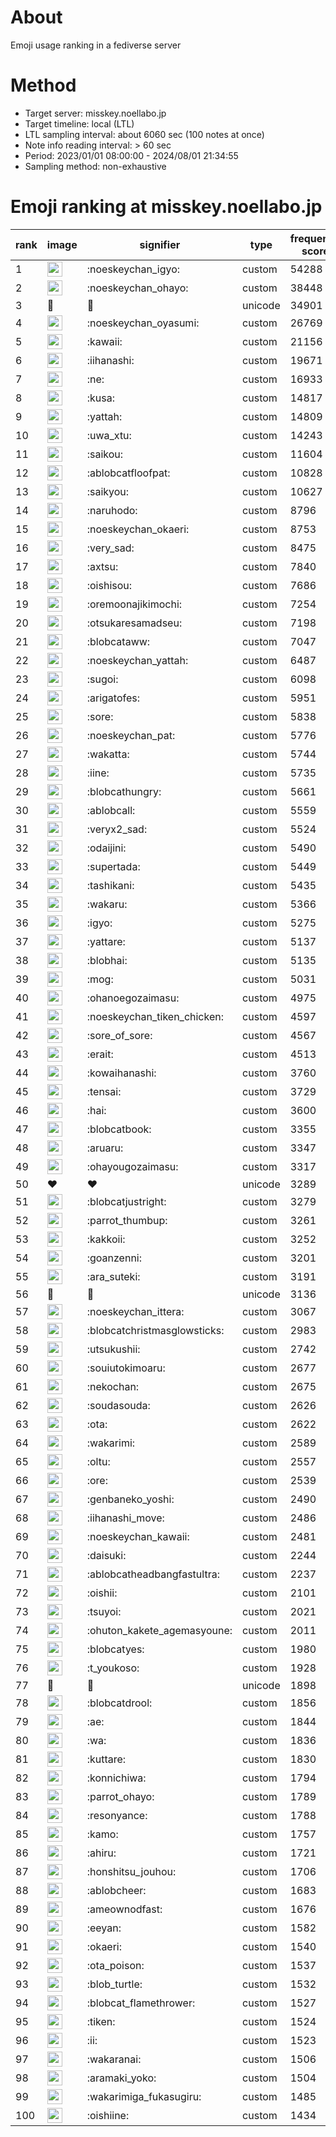 # About
Emoji usage ranking in a fediverse server

# Method
- Target server: misskey.noellabo.jp
- Target timeline: local (LTL)
- LTL sampling interval: about 6060 sec (100 notes at once)
- Note info reading interval: > 60 sec
- Period: 2023/01/01 08:00:00 - 2024/08/01 21:34:55 
- Sampling method: non-exhaustive

# Emoji ranking at misskey.noellabo.jp

|rank|image|signifier|type|frequency score|
|----|----|----|----|----|
|1|<img height="24" src="https://misskey.noellabo.jp/emoji/noeskeychan_igyo.webp">|:noeskeychan_igyo:|custom|54288|
|2|<img height="24" src="https://misskey.noellabo.jp/emoji/noeskeychan_ohayo.webp">|:noeskeychan_ohayo:|custom|38448|
|3|🎉|🎉|unicode|34901|
|4|<img height="24" src="https://misskey.noellabo.jp/emoji/noeskeychan_oyasumi.webp">|:noeskeychan_oyasumi:|custom|26769|
|5|<img height="24" src="https://misskey.noellabo.jp/emoji/kawaii.webp">|:kawaii:|custom|21156|
|6|<img height="24" src="https://misskey.noellabo.jp/emoji/iihanashi.webp">|:iihanashi:|custom|19671|
|7|<img height="24" src="https://misskey.noellabo.jp/emoji/ne.webp">|:ne:|custom|16933|
|8|<img height="24" src="https://misskey.noellabo.jp/emoji/kusa.webp">|:kusa:|custom|14817|
|9|<img height="24" src="https://misskey.noellabo.jp/emoji/yattah.webp">|:yattah:|custom|14809|
|10|<img height="24" src="https://misskey.noellabo.jp/emoji/uwa_xtu.webp">|:uwa_xtu:|custom|14243|
|11|<img height="24" src="https://misskey.noellabo.jp/emoji/saikou.webp">|:saikou:|custom|11604|
|12|<img height="24" src="https://misskey.noellabo.jp/emoji/ablobcatfloofpat.webp">|:ablobcatfloofpat:|custom|10828|
|13|<img height="24" src="https://misskey.noellabo.jp/emoji/saikyou.webp">|:saikyou:|custom|10627|
|14|<img height="24" src="https://misskey.noellabo.jp/emoji/naruhodo.webp">|:naruhodo:|custom|8796|
|15|<img height="24" src="https://misskey.noellabo.jp/emoji/noeskeychan_okaeri.webp">|:noeskeychan_okaeri:|custom|8753|
|16|<img height="24" src="https://misskey.noellabo.jp/emoji/very_sad.webp">|:very_sad:|custom|8475|
|17|<img height="24" src="https://misskey.noellabo.jp/emoji/axtsu.webp">|:axtsu:|custom|7840|
|18|<img height="24" src="https://misskey.noellabo.jp/emoji/oishisou.webp">|:oishisou:|custom|7686|
|19|<img height="24" src="https://misskey.noellabo.jp/emoji/oremoonajikimochi.webp">|:oremoonajikimochi:|custom|7254|
|20|<img height="24" src="https://misskey.noellabo.jp/emoji/otsukaresamadseu.webp">|:otsukaresamadseu:|custom|7198|
|21|<img height="24" src="https://misskey.noellabo.jp/emoji/blobcataww.webp">|:blobcataww:|custom|7047|
|22|<img height="24" src="https://misskey.noellabo.jp/emoji/noeskeychan_yattah.webp">|:noeskeychan_yattah:|custom|6487|
|23|<img height="24" src="https://misskey.noellabo.jp/emoji/sugoi.webp">|:sugoi:|custom|6098|
|24|<img height="24" src="https://misskey.noellabo.jp/emoji/arigatofes.webp">|:arigatofes:|custom|5951|
|25|<img height="24" src="https://misskey.noellabo.jp/emoji/sore.webp">|:sore:|custom|5838|
|26|<img height="24" src="https://misskey.noellabo.jp/emoji/noeskeychan_pat.webp">|:noeskeychan_pat:|custom|5776|
|27|<img height="24" src="https://misskey.noellabo.jp/emoji/wakatta.webp">|:wakatta:|custom|5744|
|28|<img height="24" src="https://misskey.noellabo.jp/emoji/iine.webp">|:iine:|custom|5735|
|29|<img height="24" src="https://misskey.noellabo.jp/emoji/blobcathungry.webp">|:blobcathungry:|custom|5661|
|30|<img height="24" src="https://misskey.noellabo.jp/emoji/ablobcall.webp">|:ablobcall:|custom|5559|
|31|<img height="24" src="https://misskey.noellabo.jp/emoji/veryx2_sad.webp">|:veryx2_sad:|custom|5524|
|32|<img height="24" src="https://misskey.noellabo.jp/emoji/odaijini.webp">|:odaijini:|custom|5490|
|33|<img height="24" src="https://misskey.noellabo.jp/emoji/supertada.webp">|:supertada:|custom|5449|
|34|<img height="24" src="https://misskey.noellabo.jp/emoji/tashikani.webp">|:tashikani:|custom|5435|
|35|<img height="24" src="https://misskey.noellabo.jp/emoji/wakaru.webp">|:wakaru:|custom|5366|
|36|<img height="24" src="https://misskey.noellabo.jp/emoji/igyo.webp">|:igyo:|custom|5275|
|37|<img height="24" src="https://misskey.noellabo.jp/emoji/yattare.webp">|:yattare:|custom|5137|
|38|<img height="24" src="https://misskey.noellabo.jp/emoji/blobhai.webp">|:blobhai:|custom|5135|
|39|<img height="24" src="https://misskey.noellabo.jp/emoji/mog.webp">|:mog:|custom|5031|
|40|<img height="24" src="https://misskey.noellabo.jp/emoji/ohanoegozaimasu.webp">|:ohanoegozaimasu:|custom|4975|
|41|<img height="24" src="https://misskey.noellabo.jp/emoji/noeskeychan_tiken_chicken.webp">|:noeskeychan_tiken_chicken:|custom|4597|
|42|<img height="24" src="https://misskey.noellabo.jp/emoji/sore_of_sore.webp">|:sore_of_sore:|custom|4567|
|43|<img height="24" src="https://misskey.noellabo.jp/emoji/erait.webp">|:erait:|custom|4513|
|44|<img height="24" src="https://misskey.noellabo.jp/emoji/kowaihanashi.webp">|:kowaihanashi:|custom|3760|
|45|<img height="24" src="https://misskey.noellabo.jp/emoji/tensai.webp">|:tensai:|custom|3729|
|46|<img height="24" src="https://misskey.noellabo.jp/emoji/hai.webp">|:hai:|custom|3600|
|47|<img height="24" src="https://misskey.noellabo.jp/emoji/blobcatbook.webp">|:blobcatbook:|custom|3355|
|48|<img height="24" src="https://misskey.noellabo.jp/emoji/aruaru.webp">|:aruaru:|custom|3347|
|49|<img height="24" src="https://misskey.noellabo.jp/emoji/ohayougozaimasu.webp">|:ohayougozaimasu:|custom|3317|
|50|❤|❤|unicode|3289|
|51|<img height="24" src="https://misskey.noellabo.jp/emoji/blobcatjustright.webp">|:blobcatjustright:|custom|3279|
|52|<img height="24" src="https://misskey.noellabo.jp/emoji/parrot_thumbup.webp">|:parrot_thumbup:|custom|3261|
|53|<img height="24" src="https://misskey.noellabo.jp/emoji/kakkoii.webp">|:kakkoii:|custom|3252|
|54|<img height="24" src="https://misskey.noellabo.jp/emoji/goanzenni.webp">|:goanzenni:|custom|3201|
|55|<img height="24" src="https://misskey.noellabo.jp/emoji/ara_suteki.webp">|:ara_suteki:|custom|3191|
|56|🍗|🍗|unicode|3136|
|57|<img height="24" src="https://misskey.noellabo.jp/emoji/noeskeychan_ittera.webp">|:noeskeychan_ittera:|custom|3067|
|58|<img height="24" src="https://misskey.noellabo.jp/emoji/blobcatchristmasglowsticks.webp">|:blobcatchristmasglowsticks:|custom|2983|
|59|<img height="24" src="https://misskey.noellabo.jp/emoji/utsukushii.webp">|:utsukushii:|custom|2742|
|60|<img height="24" src="https://misskey.noellabo.jp/emoji/souiutokimoaru.webp">|:souiutokimoaru:|custom|2677|
|61|<img height="24" src="https://misskey.noellabo.jp/emoji/nekochan.webp">|:nekochan:|custom|2675|
|62|<img height="24" src="https://misskey.noellabo.jp/emoji/soudasouda.webp">|:soudasouda:|custom|2626|
|63|<img height="24" src="https://misskey.noellabo.jp/emoji/ota.webp">|:ota:|custom|2622|
|64|<img height="24" src="https://misskey.noellabo.jp/emoji/wakarimi.webp">|:wakarimi:|custom|2589|
|65|<img height="24" src="https://misskey.noellabo.jp/emoji/oltu.webp">|:oltu:|custom|2557|
|66|<img height="24" src="https://misskey.noellabo.jp/emoji/ore.webp">|:ore:|custom|2539|
|67|<img height="24" src="https://misskey.noellabo.jp/emoji/genbaneko_yoshi.webp">|:genbaneko_yoshi:|custom|2490|
|68|<img height="24" src="https://misskey.noellabo.jp/emoji/iihanashi_move.webp">|:iihanashi_move:|custom|2486|
|69|<img height="24" src="https://misskey.noellabo.jp/emoji/noeskeychan_kawaii.webp">|:noeskeychan_kawaii:|custom|2481|
|70|<img height="24" src="https://misskey.noellabo.jp/emoji/daisuki.webp">|:daisuki:|custom|2244|
|71|<img height="24" src="https://misskey.noellabo.jp/emoji/ablobcatheadbangfastultra.webp">|:ablobcatheadbangfastultra:|custom|2237|
|72|<img height="24" src="https://misskey.noellabo.jp/emoji/oishii.webp">|:oishii:|custom|2101|
|73|<img height="24" src="https://misskey.noellabo.jp/emoji/tsuyoi.webp">|:tsuyoi:|custom|2021|
|74|<img height="24" src="https://misskey.noellabo.jp/emoji/ohuton_kakete_agemasyoune.webp">|:ohuton_kakete_agemasyoune:|custom|2011|
|75|<img height="24" src="https://misskey.noellabo.jp/emoji/blobcatyes.webp">|:blobcatyes:|custom|1980|
|76|<img height="24" src="https://misskey.noellabo.jp/emoji/t_youkoso.webp">|:t_youkoso:|custom|1928|
|77|👀|👀|unicode|1898|
|78|<img height="24" src="https://misskey.noellabo.jp/emoji/blobcatdrool.webp">|:blobcatdrool:|custom|1856|
|79|<img height="24" src="https://misskey.noellabo.jp/emoji/ae.webp">|:ae:|custom|1844|
|80|<img height="24" src="https://misskey.noellabo.jp/emoji/wa.webp">|:wa:|custom|1836|
|81|<img height="24" src="https://misskey.noellabo.jp/emoji/kuttare.webp">|:kuttare:|custom|1830|
|82|<img height="24" src="https://misskey.noellabo.jp/emoji/konnichiwa.webp">|:konnichiwa:|custom|1794|
|83|<img height="24" src="https://misskey.noellabo.jp/emoji/parrot_ohayo.webp">|:parrot_ohayo:|custom|1789|
|84|<img height="24" src="https://misskey.noellabo.jp/emoji/resonyance.webp">|:resonyance:|custom|1788|
|85|<img height="24" src="https://misskey.noellabo.jp/emoji/kamo.webp">|:kamo:|custom|1757|
|86|<img height="24" src="https://misskey.noellabo.jp/emoji/ahiru.webp">|:ahiru:|custom|1721|
|87|<img height="24" src="https://misskey.noellabo.jp/emoji/honshitsu_jouhou.webp">|:honshitsu_jouhou:|custom|1706|
|88|<img height="24" src="https://misskey.noellabo.jp/emoji/ablobcheer.webp">|:ablobcheer:|custom|1683|
|89|<img height="24" src="https://misskey.noellabo.jp/emoji/ameownodfast.webp">|:ameownodfast:|custom|1676|
|90|<img height="24" src="https://misskey.noellabo.jp/emoji/eeyan.webp">|:eeyan:|custom|1582|
|91|<img height="24" src="https://misskey.noellabo.jp/emoji/okaeri.webp">|:okaeri:|custom|1540|
|92|<img height="24" src="https://misskey.noellabo.jp/emoji/ota_poison.webp">|:ota_poison:|custom|1537|
|93|<img height="24" src="https://misskey.noellabo.jp/emoji/blob_turtle.webp">|:blob_turtle:|custom|1532|
|94|<img height="24" src="https://misskey.noellabo.jp/emoji/blobcat_flamethrower.webp">|:blobcat_flamethrower:|custom|1527|
|95|<img height="24" src="https://misskey.noellabo.jp/emoji/tiken.webp">|:tiken:|custom|1524|
|96|<img height="24" src="https://misskey.noellabo.jp/emoji/ii.webp">|:ii:|custom|1523|
|97|<img height="24" src="https://misskey.noellabo.jp/emoji/wakaranai.webp">|:wakaranai:|custom|1506|
|98|<img height="24" src="https://misskey.noellabo.jp/emoji/aramaki_yoko.webp">|:aramaki_yoko:|custom|1504|
|99|<img height="24" src="https://misskey.noellabo.jp/emoji/wakarimiga_fukasugiru.webp">|:wakarimiga_fukasugiru:|custom|1485|
|100|<img height="24" src="https://misskey.noellabo.jp/emoji/oishiine.webp">|:oishiine:|custom|1434|
